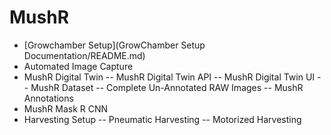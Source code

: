 # MushR

- [Growchamber Setup](GrowChamber Setup Documentation/README.md)
- Automated Image Capture
- MushR Digital Twin
-- MushR Digital Twin API
-- MushR Digital Twin UI
-- MushR Dataset
-- Complete Un-Annotated RAW Images
-- MushR Annotations
- MushR Mask R CNN
- Harvesting Setup
-- Pneumatic Harvesting
-- Motorized Harvesting 
